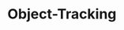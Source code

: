 # Object-Tracking                                                                                                 
  
